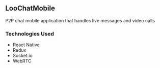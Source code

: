 ## LooChatMobile
P2P chat mobile application that handles live messages and video calls

### Technologies Used
<ul>
  <li /> React Native
  <li /> Redux
  <li /> Socket.io
  <li /> WebRTC
</ul>
